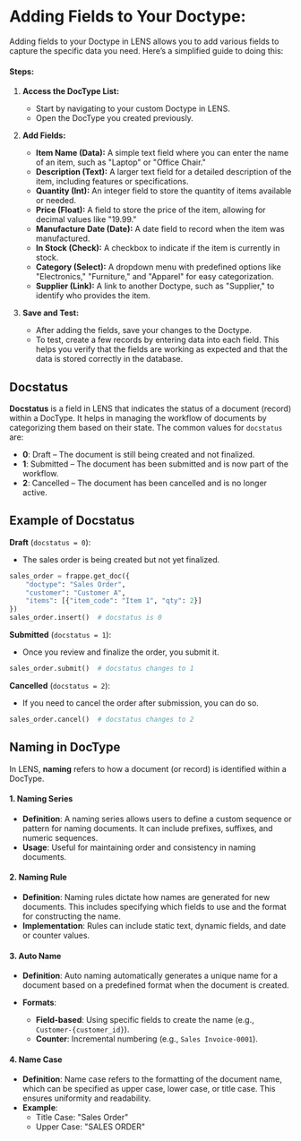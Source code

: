 # Adding Fields to Your Doctype:
Adding fields to your Doctype in LENS allows you to add various fields to capture the specific data you need. Here’s a simplified guide to doing this:

#### **Steps:**
1.  **Access the DocType List:**
    -   Start by navigating to your custom Doctype in LENS.
    -   Open the DocType you created previously.

2.  **Add Fields:**
     -   **Item Name (Data):** A simple text field where you can enter the name of an item, such as "Laptop" or "Office Chair."
     -   **Description (Text):** A larger text field for a detailed description of the item, including features or specifications.
     -   **Quantity (Int):** An integer field to store the quantity of items available or needed.
     -   **Price (Float):** A field to store the price of the item, allowing for decimal values like "19.99."
     -   **Manufacture Date (Date):** A date field to record when the item was manufactured.
     -   **In Stock (Check):** A checkbox to indicate if the item is currently in stock.
     -   **Category (Select):** A dropdown menu with predefined options like "Electronics," "Furniture," and "Apparel" for easy categorization.
     -   **Supplier (Link):** A link to another Doctype, such as "Supplier," to identify who provides the item.
 
3.  **Save and Test:**
    
    -   After adding the fields, save your changes to the Doctype.
    -   To test, create a few records by entering data into each field. This helps you verify that the fields are working as expected and that the data is stored correctly in the database.

## Docstatus

**Docstatus** is a field in LENS that indicates the status of a document (record) within a DocType. It helps in managing the workflow of documents by categorizing them based on their state. The common values for `docstatus` are:

-   **0**: Draft – The document is still being created and not finalized.
-   **1**: Submitted – The document has been submitted and is now part of the workflow.
-   **2**: Cancelled – The document has been cancelled and is no longer active.

## Example of Docstatus

**Draft** (`docstatus = 0`):

-   The sales order is being created but not yet finalized.
```python
sales_order = frappe.get_doc({
    "doctype": "Sales Order",
    "customer": "Customer A",
    "items": [{"item_code": "Item 1", "qty": 2}]
})
sales_order.insert()  # docstatus is 0
```

**Submitted** (`docstatus = 1`):

-   Once you review and finalize the order, you submit it.
```python
sales_order.submit()  # docstatus changes to 1
```

**Cancelled** (`docstatus = 2`):

-   If you need to cancel the order after submission, you can do so.
```python
sales_order.cancel()  # docstatus changes to 2
```

## Naming in DocType

In LENS, **naming** refers to how a document (or record) is identified within a DocType.

#### 1. Naming Series

-   **Definition**: A naming series allows users to define a custom sequence or pattern for naming documents. It can include prefixes, suffixes, and numeric sequences.
-   **Usage**: Useful for maintaining order and consistency in naming documents.

#### 2. Naming Rule

-   **Definition**: Naming rules dictate how names are generated for new documents. This includes specifying which fields to use and the format for constructing the name.
-   **Implementation**: Rules can include static text, dynamic fields, and date or counter values.

#### 3. Auto Name

-   **Definition**: Auto naming automatically generates a unique name for a document based on a predefined format when the document is created.
    
-   **Formats**:
    
    -   **Field-based**: Using specific fields to create the name (e.g., `Customer-{customer_id}`).
    -   **Counter**: Incremental numbering (e.g., `Sales Invoice-0001`).

#### 4. Name Case

-   **Definition**: Name case refers to the formatting of the document name, which can be specified as upper case, lower case, or title case. This ensures uniformity and readability.
-   **Example**:
    -   Title Case: "Sales Order"
    -   Upper Case: "SALES ORDER"
<!--stackedit_data:
eyJoaXN0b3J5IjpbMTcyOTEyNTUyOCw1MzE2NjMyMDIsMTQxMz
A2ODg0OSwxNTYwMjE1NDQ2LDE5OTQ2NDc2MTcsLTMyODUxOTkz
XX0=
-->